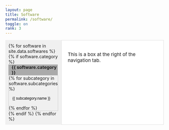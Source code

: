 ```yaml
---
layout: page
title: Software
permalink: /software/
toggle: on
rank: 3
---
```

<div class="container">
    <div class="tab-nav">
        {% for software in site.data.softwares %}
        {% if software.category %}
            <div class="tab-title">{{ software.category }}</div>
            <div id="tab-{{ forloop.index }}" class="tab-content">
                <ul>
                {% for subcategory in software.subcategories %}
                    <li class="subcategory-item">
                        <button class="subcategory-button" onclick="showDescription('{{ subcategory.description }}')">
                            {{ subcategory.name }}
                        </button>
                    </li>
                {% endfor %}
                </ul>
            </div>
        {% endif %}
        {% endfor %}
    </div>
    <div class="sidebar-box" id="sidebar-box">
        <p>This is a box at the right of the navigation tab.</p>
    </div>
</div>

<style>
    /* Add a container to hold the tab navigation and content */
    .container {
        display: flex;
        flex-direction: row;
    }

    /* Style the tab navigation menu */
    .tab-nav {
        flex-basis: 144px; /* set the width of the tab navigation */
        background-color: #f0f0f0;
        padding: 10px;
        display: flex;
        flex-direction: column;
        font-size: 14px; /* smaller font size */
    }

    /* Add styles for the tab-nav-text div */
    .tab-nav-text {
        position: absolute; /* position the text at the right side of the tab-nav */
        right: 10px; /* adjust the position to your liking */
        top: 10px; /* adjust the position to your liking */
        font-size: 14px; /* adjust the font size to your liking */
    }

    .tab-title {
        background-color: #aaa;
        cursor: pointer;
        width: 93%;
        font-weight: bold;
        font-size: 14px; /* smaller font size */
        padding-left: 10px; /* add a gap at the left of the word */
    }

    /* Style the tab content */
    .tab-content {
        padding: 0px;
        border: 1px solid #ccc;
        font-size: 14px; /* smaller font size */
    }

    .tab-content ul {
        list-style: none;
        padding: 0;
        margin: 0;
        display: flex; /* make the ul a flex container */
        flex-wrap: wrap; /* allow buttons to wrap to the next line */
    }

    .tab-content li {
        flex: 1; /* make each li take equal space */
        margin-bottom: 5px; /* add a gap between buttons */
    }

    .tab-content li:first-child {
        margin-top: 10px; /* remove the gap for the last button */
    }
    .tab-content li:last-child {
        margin-bottom: 10px; /* remove the gap for the last button */
    }

    /* Style the subcategory buttons */
    .subcategory-button {
        background-color: #ddd; /* grey background */
        border: none;
        padding: 10px 40px; /* make the button a bit larger */
        font-size: 10px;
        cursor: pointer;
        width: 144px; /* make the button take full width */
    }

    .description {
        padding: 10px 40px; /* make the button a bit larger */
        font-size: 5px;
        cursor: pointer;
        width: 144px; /* make the button take full width */
    }
    .subcategory-button:hover {
        background-color: #bbb; /* darker grey on hover */
    }

    /* Add styles for the subcategory item */
    .subcategory-item {
        display: flex; /* use flexbox layout */
        align-items: center; /* center the button and text vertically */
    }

    /* Add styles for the subcategory button */
    .subcategory-button {
        padding: 5px 10px; /* reduce the padding to make the buttons smaller */
        font-size: 12px; /* reduce the font size to make the buttons smaller */
        border: none; /* remove the border to make the buttons look cleaner */
        background-color: #f0f0f0; /* add a light gray background color */
        cursor: pointer; /* change the cursor to a pointing hand when hovering over the buttons */
    }

    /* Add styles for the sidebar box */
    .sidebar-box {
        flex: 1; /* take up the remaining space */
        background-color: #fff; /* white background */
        padding: 20px; /* add some padding */
        border: 1px solid #ddd; /* add a border */
        font-size: 15px;
    }
</style>

<script>
function showDescription(description) {
    var sidebarBox = document.getElementById('sidebar-box');
    sidebarBox.innerHTML = '<p>' + description + '</p>';
}
</script>